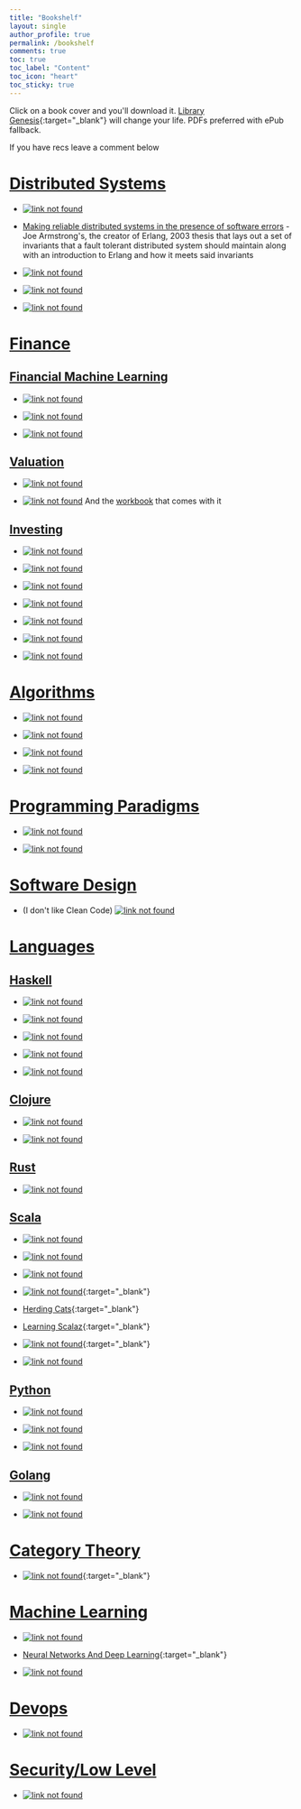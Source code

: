 ```yaml
---
title: "Bookshelf"
layout: single
author_profile: true
permalink: /bookshelf
comments: true
toc: true
toc_label: "Content"
toc_icon: "heart"
toc_sticky: true
---
```



Click on a book cover and you'll download it. [Library Genesis](https://en.wikipedia.org/wiki/Library_Genesis){:target="_blank"} will change
your life. PDFs preferred with ePub fallback.

If you have recs leave a comment below

# [Distributed Systems](#systems)

* [![link not found](/assets/images/ds.jpg)](http://93.174.95.29/main/2212000/6f16b914b76912b21f363fcebeaba4d6/Maarten%20van%20Steen%2C%20%20Andrew%20S.%20Tanenbaum%20-%20Distributed%20Systems-CreateSpace%20IPP%20%282017%29.pdf)

* [Making reliable distributed systems in the presence of software errors](https://erlang.org/download/armstrong_thesis_2003.pdf) - Joe Armstrong's, the creator of Erlang, 2003 thesis that lays out a set of invariants that a fault tolerant distributed system should maintain along with an introduction to Erlang and how it meets said invariants

* [![link not found](/assets/images/ddia.jpg)](http://booksdl.org/get.php?md5=BF7C3FECFE5DCFFCEB170B2AA6D34C31)

* [![link not found](/assets/images/nfmm.jpg)](http://booksdl.org/get.php?md5=4e37626add641c9f83708d726ba2a13a)

* [![link not found](/assets/images/di.jpg)](http://93.174.95.29/main/2493000/902ba0835e8e3e0262c236e3198e1ef5/Alex%20Petrov%20-%20Database%20Internals_%20A%20Deep%20Dive%20Into%20How%20Distributed%20Data%20Systems%20Work-O%27Reilly%20Media%20%282019%29.pdf)


# [Finance](#finance)

## [Financial Machine Learning](#finml)

* [![link not found](/assets/images/mlfam.jpeg)](http://62.182.86.140/main/2530000/2c52dc9e220faf7b0e2ea4a3dbb7ec84/%28Elements%20in%20Quantitative%20Finance%29%20Marcos%20M.%20L%C3%B3pez%20de%20Prado%20-%20Machine%20Learning%20for%20Asset%20Managers-Cambridge%20University%20Press%20%282020%29.pdf)

* [![link not found](/assets/images/aifml.jpeg)](http://62.182.86.140/main/2192000/afe47798ffea327427f73ad5dba9a0eb/Marcos%20Lopez%20de%20Prado%20-%20Advances%20in%20Financial%20Machine%20Learning-Wiley%20%282018%29.pdf)

* [![link not found](/assets/images/mlfat.jpeg)](http://62.182.86.140/main/2622000/453a858931360224bd2485e4a61295ff/Stefan%20Jansen%20-%20Machine%20Learning%20for%20Algorithmic%20Trading_%20Predictive%20models%20to%20extract%20signals%20from%20market%20and%20alternative%20data%20for%20systematic%20trading%20strategies%20with%20Python%2C%202nd%20Edition-Packt%20Publish.pdf)

## [Valuation](#valuation)
* [![link not found](/assets/images/pav.jpeg)](http://62.182.86.140/main/2700000/297d1605c31d1e63d7b5ad06b2f06287/George%20Calhoun%20-%20Price%20and%20Value_%20A%20Guide%20to%20Equity%20Market%20Valuation%20Metrics-Apress_Apress%20%282020%29.pdf)

* [![link not found](/assets/images/vmamtvoc.jpg)](http://booksdl.org/get.php?md5=6F1DA5A5AE0C9E92D45208B294118C56)
And the [workbook](http://booksdl.org/get.php?md5=6F1DA5A5AE0C9E92D45208B294118C56) that comes with it


## [Investing](#investing)

* [![link not found](/assets/images/ouows.jpg)](http://booksdl.org/get.php?md5=743ADBCDE11591CE5A9F685EF51D2928)

* [![link not found](/assets/images/eowb.jpg)](http://booksdl.org/get.php?md5=D8C969FBE1E4DAA6E3AF52EE0A13BA3C)

* [![link not found](/assets/images/arwdws.jpg)](http://booksdl.org/get.php?md5=1F6BCC50B400E659172EBE582C94A71F)

* [![link not found](/assets/images/tlbtbtm.jpg)](http://booksdl.org/get.php?md5=1D39A6F7B9ABA604357A0CC88D7FE443)

* [![link not found](/assets/images/teb.jpg)](http://booksdl.org/get.php?md5=4ACCD25027DA3BC5F5F96F69BE81AABC)

* [![link not found](/assets/images/tlbocsi.jpg)](http://booksdl.org/get.php?md5=BD052301FCE43A8588F426161233E666)

* [![link not found](/assets/images/toegyen.jpg)](http://booksdl.org/get.php?md5=1E5140859130091B8BF3F440B372277E)



# [Algorithms](#algorithms)

* [![link not found](/assets/images/a.jpg)](http://booksdl.org/get.php?md5=B630255385C04C1D14B2C055C3C0B7D6)

* [![link not found](/assets/images/ita.jpg)](http://booksdl.org/get.php?md5=236A1AA3905BD94D9163EB87C84A93DC)

* [![link not found](/assets/images/adm.jpg)](http://booksdl.org/get.php?md5=2495dae6d7fd6310d79c708638e235a6)

* [![link not found](/assets/images/pfds.jpg)](http://booksdl.org/get.php?md5=b9cfbfbddf11107f53d1ee7448006453)


# [Programming Paradigms](#computational-models)

* [![link not found](/assets/images/ctmcp.jpg)](http://booksdl.org/get.php?md5=010E3DFADD48D815CE185F9FFB8CDE25)

* [![link not found](/assets/images/plp.jpg)](http://booksdl.org/get.php?md5=9006e3c672726689767509b65c889202)


# [Software Design](#software-design)

* (I don't like Clean Code) [![link not found](/assets/images/psd.jpg)](/assets/psd.pdf)

# [Languages](#languages)

## [Haskell](#haskell)

* [![link not found](/assets/images/lyahfgg.jpg)](http://booksdl.org/get.php?md5=C95215EBDA5B815C1ECB505AE42D0630)

* [![link not found](/assets/images/tfwh.jpg)](http://booksdl.org/get.php?md5=b729813892b40886d6ab2db229b9b76e)

* [![link not found](/assets/images/hhpp.jpg)](http://booksdl.org/get.php?md5=cb6443ca2e20844e7ff3cc217a2bd1b4)

* [![link not found](/assets/images/pacpih.jpg)](http://booksdl.org/get.php?md5=fcad24f53370aeea233f80ae9aa489e8)

* [![link not found](/assets/images/hp.jpg)](http://booksdl.org/get.php?md5=0073d1100c226de172fca6fa9b2809d9)


## [Clojure](#clojure)

* [![link not found](/assets/images/cftbat.png)](http://booksdl.org/get.php?md5=1f7f9d1b21682b1495c3599fdaad0b31)

* [![link not found](/assets/images/tjoc.jpg)](http://booksdl.org/get.php?md5=6f9aa44649fc59ab14e876b7cfb0dfd5)


## [Rust](#rust)

* [![link not found](/assets/images/pr.jpg)](http://booksdl.org/get.php?md5=1b5563e9b4c7e22884a900ca00ae0d7b)


## [Scala](#scala)

* [![link not found](/assets/images/es.png)](/assets/essential-scala.pdf)

* [![link not found](/assets/images/fpis.jpg)](http://booksdl.org/get.php?md5=cef507e9aa5f3d0af70faa017150a772)

* [![link not found](/assets/images/shpp.jpg)](http://booksdl.org/get.php?md5=E54E2759B047FB6F9121F7FB81A5E659)

* [![link not found](/assets/images/aswc.jpg)](/assets/advanced-scala.pdf){:target="_blank"}

* [Herding Cats](http://eed3si9n.com/herding-cats/){:target="_blank"}

* [Learning Scalaz](http://eed3si9n.com/learning-scalaz/){:target="_blank"}

* [![link not found](/assets/images/fpfmws.png)](https://leanpub.com/fpmortals){:target="_blank"}

* [![link not found](/assets/images/lcpis.jpg)](http://booksdl.org/get.php?md5=beccc2c94b4a21c3778e8f8d45365e5f)


## [Python](#python)

* [![link not found](/assets/images/fpp.jpg)](http://booksdl.org/get.php?md5=e1ebf71c169bd819f80df0a1e3f8ec91)

* [![link not found](/assets/images/pt.jpg)](http://booksdl.org/get.php?md5=5320531166e422d6ea70e1c5ad9535c2)

* [![link not found](/assets/images/fp.jpg)](http://booksdl.org/get.php?md5=2a4f3e9325b0e17dfc4a82f9b912285f)


## [Golang](#golang)

* [![link not found](/assets/images/tgpl.jpg)](http://library1.org/_ads/BEF9F542ED5ADDB39ABC1D667C94C42F)

* [![link not found](/assets/images/cic.jpg)](http://booksdl.org/get.php?md5=84fb7288d058eeaa81f5d802756bb29a&key=JA0SROP69N2K0U0T)


# [Category Theory](#category-theory)

* [![link not found](/assets/images/ctfp.jpg)](https://github.com/hmemcpy/milewski-ctfp-pdf/releases/download/v1.2.1/category-theory-for-programmers.pdf){:target="_blank"}


# [Machine Learning](#machine-learning)

* [![link not found](/assets/images/pml.jpg)](http://booksdl.org/get.php?md5=CE59F4B175F096DE3200CF56522E87AD)

* [Neural Networks And Deep Learning](http://neuralnetworksanddeeplearning.com/){:target="_blank"}

* [![link not found](/assets/images/dlwp.jpg)](http://booksdl.org/get.php?md5=584B39E75A5B9E072467AFD6A684D0FB)


# [Devops](#devops)

* [![link not found](/assets/images/kubernetes-in-action.jpg)](http://booksdl.org/get.php?md5=DAEE4F2B5889844819499C5EBFEA3147)


# [Security/Low Level](#security)

* [![link not found](/assets/images/htaoe.jpg)](http://booksdl.org/get.php?md5=D1B1001E22F358D090E0496D74914A39)
